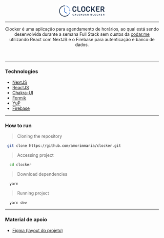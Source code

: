 <div align="center">
  <img src="components/Logo/logo.svg" width="150" />
  <hr>
  <p> Clocker é uma aplicação para agendamento de horários, ao qual está sendo desenvolvida durante a semana Full Stack sem custos da <a href="https://codar.me/">codar.me</a> utilizando React com NextJS e o Firebase para autenticação e banco de dados.  </p>
</div>
<br>

---
### Technologies

- [NextJS]( https://nextjs.org/)
- [ReactJS](https://pt-br.reactjs.org/)
- [Chakra-UI](https://chakra-ui.com/)
- [Formik](https://formik.org/)
- [YuP](https://github.com/jquense/yup)
- [Firebase](https://firebase.google.com/?hl=pt)

---
### How to run

> Cloning the repository
 ```bash
  git clone https://github.com/amorimmaria/clocker.git
 ```
 > Accessing project
  ```bash
    cd clocker
  ```
  > Download dependencies
  ```bash
    yarn
  ```
  > Running project
  ```bash
    yarn dev
  ```

  ---

  ### Material de apoio

  - [Figma (layout do projeto)](https://www.figma.com/file/OlPhiP13rGlapw5OOuQDOV/Clocker?node-id=0%3A1)



